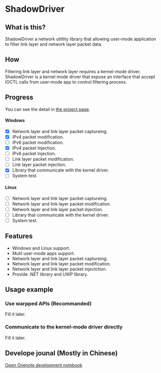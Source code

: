 # ShadowDriver
<h2>What is this?</h2>

ShadowDriver a network utitlity library that allowing user-mode application to filter link layer and network layer packet data. 

<h2>How</h2>

Filtering link layer and network layer requires a kernel-mode driver. ShadowDriver is a kernel mode driver that expose an interface that accept IOCTL calls from user-mode app to control filtering process.

<h2>Progress</h2>

You can see the detail in [the project page](https://github.com/XeonKHJ/ShadowDriver/projects/3).

<h4>Windows</h4>

- [x] Network layer and link layer packet captureing.
- [x] IPv4 packet modification.
- [ ] IPv6 packet modification.
- [x] IPv4 packet Injection.
- [ ] IPv6 packet Injection.
- [ ] Link layer packet modification.
- [ ] Link layer packet injection.
- [x] Library that communicate with the kernel driver.
- [ ] System test.

<h4>Linux</h4>

- [ ] Network layer and link layer packet captureing.
- [ ] Network layer and link layer packet modification.
- [ ] Network layer and link layer packet injection.
- [ ] Library that communicate with the kernel driver.
- [ ] System test.

<h2>Features</h2>

 - Windows and Linux support.
 - Mutil user-mode apps support.
 - Network layer and link layer packet captureing.
 - Network layer and link layer packet modification.
 - Network layer and link layer packet injectction.
 - Provide .NET library and UWP library.

<h2>Usage example</h2>
<h3>Use warpped APIs (Recommanded)</h3>

Fill it later.

<h3>Communicate to the kernel-mode driver directly</h3>

Fill it later.

<h2>Develope jounal (Mostly in Chinese)</h2>

[Open Onenote development notebook](https://1drv.ms/u/s!AuVycCROIfKghcla6r2OLTEgwU7UXg?e=SQUWaU)